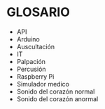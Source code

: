 # GLOSARIO

* API
* Arduino
* Auscultación 
* IT
* Palpación
* Percusión
* Raspberry Pi
* Simulador medico
* Sonido del corazón normal
* Sonido del corazón anormal



